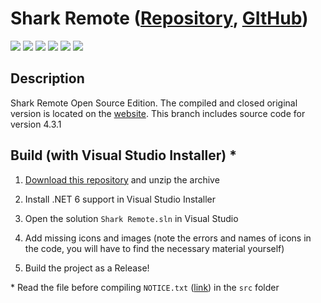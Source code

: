 # Shark Remote ([Repository](https://codeberg.org/Zalexanninev15/Shark-Remote-4.3.1), [GItHub](https://github.com/Zalexanninev15/Shark-Remote-4.3.1))

[![](https://img.shields.io/badge/OS-Windows-informational?logo=windows)](https://codeberg.org/Zalexanninev15/Shark-Remote/src/branch/version-4.3.1)
[![](https://img.shields.io/badge/written_on-.NET_6-651DE5.svg?logo=dotnet)](https://dotnet.microsoft.com/download/dotnet/6.0)
[![](https://img.shields.io/badge/written_on-CSharp-239120.svg?logo=csharp)](https://codeberg.org/Zalexanninev15/Shark-Remote)
[![](https://img.shields.io/badge/release-v4.3.1-blue.svg)](https://codeberg.org/attachments/0a25d2ed-7619-4ea1-85c2-7b2af5ea26cd)
[![](https://img.shields.io/badge/license-Apache_2.0-CD1D32.svg)](LICENSE)
[![](https://img.shields.io/badge/donate-Buy_Me_a_Coffee-F94400.svg)](https://zalexanninev15.jimdofree.com/buy-me-a-coffee)

## Description

Shark Remote Open Source Edition. The compiled and closed original version is located on the [website](https://sharkremote.neocities.org). This branch includes source code for version 4.3.1

## Build (with Visual Studio Installer) *

1. [Download this repository](https://codeberg.org/Zalexanninev15/Shark-Remote/archive/version-4.3.1.zip) and unzip the archive

2. Install .NET 6 support in Visual Studio Installer

3. Open the solution `Shark Remote.sln` in Visual Studio

4. Add missing icons and images (note the errors and names of icons in the code, you will have to find the necessary material yourself)

5. Build the project as a Release!

\* Read the file before compiling `NOTICE.txt` ([link](https://codeberg.org/Zalexanninev15/Shark-Remote-4.3.1/src/branch/main/src/NOTICE)) in the `src` folder